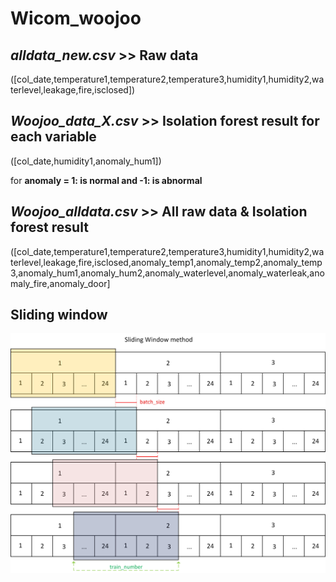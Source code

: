 # Wicom_woojoo

## _alldata_new.csv_ >> Raw data 
([col_date,temperature1,temperature2,temperature3,humidity1,humidity2,waterlevel,leakage,fire,isclosed])


## _Woojoo_data_X.csv_ >> Isolation forest result for each variable
([col_date,humidity1,anomaly_hum1])

for **anomaly = 1: is normal and -1: is abnormal**


## _Woojoo_alldata.csv_ >> All raw data & Isolation forest result
([col_date,temperature1,temperature2,temperature3,humidity1,humidity2,waterlevel,leakage,fire,isclosed,anomaly_temp1,anomaly_temp2,anomaly_temp3,anomaly_hum1,anomaly_hum2,anomaly_waterlevel,anomaly_waterleak,anomaly_fire,anomaly_door]

## Sliding window
![sliding_window](/docs/sliding_window.jpg)
